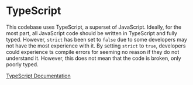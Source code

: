 # TypeScript
This codebase uses TypeScript, a superset of JavaScript. Ideally, for the most part, all JavaScript code should be written in TypeScript and fully typed. However, `strict` has been set to `false` due to some developers may not have the most experience with it. By setting `strict` to `true`, developers could experience ts compile errors for seeming no reason if they do not understand it. However, this does not mean that the code is broken, only poorly typed.

[TypeScript Documentation](https://www.typescriptlang.org/docs/)